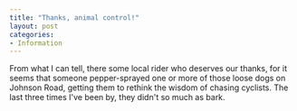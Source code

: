 ```yaml
---
title: "Thanks, animal control!"
layout: post
categories:
- Information
---
```


From what I can tell, there some local rider who deserves our thanks, for it seems that someone pepper-sprayed one or more of those loose dogs on Johnson Road, getting them to rethink the wisdom of chasing cyclists. The last three times I've been by, they didn't so much as bark.